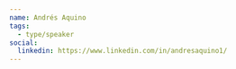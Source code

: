 ```yaml
---
name: Andrés Aquino
tags:
  - type/speaker
social:
  linkedin: https://www.linkedin.com/in/andresaquino1/
---
```


